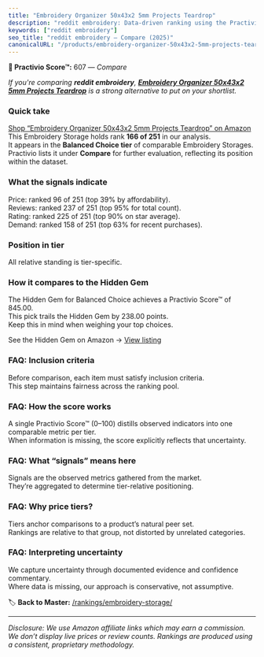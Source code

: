 ```yaml
---
title: "Embroidery Organizer 50x43x2 5mm Projects Teardrop"
description: "reddit embroidery: Data-driven ranking using the Practivio Score™. Positioned by quality, value, demand, findability, momentum."
keywords: ["reddit embroidery"]
seo_title: "reddit embroidery — Compare (2025)"
canonicalURL: "/products/embroidery-organizer-50x43x2-5mm-projects-teardrop-B0DZVSXMHB/"
---
```


**🛒 Practivio Score™:** 607 — _Compare_


*If you're comparing **reddit embroidery**, **[Embroidery Organizer 50x43x2 5mm Projects Teardrop](https://www.amazon.com/dp/B0DZVSXMHB?tag=practivio-20)** is a strong alternative to put on your shortlist.*
### Quick take
[Shop “Embroidery Organizer 50x43x2 5mm Projects Teardrop” on Amazon](https://www.amazon.com/dp/B0DZVSXMHB?tag=practivio-20)
This Embroidery Storage holds rank **166 of 251** in our analysis.  
It appears in the **Balanced Choice tier** of comparable Embroidery Storages.  
Practivio lists it under **Compare** for further evaluation, reflecting its position within the dataset.

### What the signals indicate
Price: ranked 96 of 251 (top 39% by affordability).  
Reviews: ranked 237 of 251 (top 95% for total count).  
Rating: ranked 225 of 251 (top 90% on star average).  
Demand: ranked 158 of 251 (top 63% for recent purchases).

### Position in tier
All relative standing is tier-specific.

### How it compares to the Hidden Gem
The Hidden Gem for Balanced Choice achieves a Practivio Score™ of 845.00.  
This pick trails the Hidden Gem by 238.00 points.  
Keep this in mind when weighing your top choices.  

See the Hidden Gem on Amazon → [View listing](https://www.amazon.com/dp/B07ZSFYNJB?tag=practivio-20)

### FAQ: Inclusion criteria
Before comparison, each item must satisfy inclusion criteria.  
This step maintains fairness across the ranking pool.

### FAQ: How the score works
A single Practivio Score™ (0–100) distills observed indicators into one comparable metric per tier.  
When information is missing, the score explicitly reflects that uncertainty.

### FAQ: What “signals” means here
Signals are the observed metrics gathered from the market.  
They’re aggregated to determine tier-relative positioning.

### FAQ: Why price tiers?
Tiers anchor comparisons to a product’s natural peer set.  
Rankings are relative to that group, not distorted by unrelated categories.

### FAQ: Interpreting uncertainty
We capture uncertainty through documented evidence and confidence commentary.  
Where data is missing, our approach is conservative, not assumptive.

<!-- Missing template for Compare/CompareWithinPriceClass -->


🏷️ **Back to Master:** [/rankings/embroidery-storage/](/rankings/embroidery-storage/)

---
_Disclosure: We use Amazon affiliate links which may earn a commission. We don’t display live prices or review counts. Rankings are produced using a consistent, proprietary methodology._
